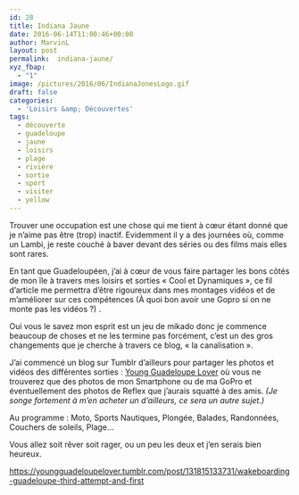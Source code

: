 ```yaml
---
id: 28
title: Indiana Jaune
date: 2016-06-14T11:00:46+00:00
author: MarvinL
layout: post
permalink:  indiana-jaune/
xyz_fbap:
  - "1"
image: /pictures/2016/06/IndianaJonesLogo.gif
draft: false
categories:
  - 'Loisirs &amp; Découvertes'
tags:
  - découverte
  - guadeloupe
  - jaune
  - loisirs
  - plage
  - rivière
  - sortie
  - sport
  - visiter
  - yellow
---
```

Trouver une occupation est une chose qui me tient à cœur étant donné que je n’aime pas être (trop) inactif. Evidemment il y a des journées où, comme un Lambi, je reste couché à baver devant des séries ou des films mais elles sont rares.
  
En tant que Guadeloupéen, j’ai à cœur de vous faire partager les bons côtés de mon île à travers mes loisirs et sorties « Cool et Dynamiques », ce fil d’article me permettra d’être rigoureux dans mes montages vidéos et de m’améliorer sur ces compétences (À quoi bon avoir une Gopro si on ne monte pas les vidéos ?) .

Oui vous le savez mon esprit est un jeu de mikado donc je commence beaucoup de choses et ne les termine pas forcément, c’est un des gros changements que je cherche à travers ce blog, « la canalisation ».
  
J’ai commencé un blog sur Tumblr d’ailleurs pour partager les photos et vidéos des différentes sorties : <a href="https://youngGuadeloupeLover.tumblr.com" target="_blank">Young Guadeloupe Lover</a> où vous ne trouverez que des photos de mon Smartphone ou de ma GoPro et éventuellement des photos de Reflex que j’aurais squatté à des amis. _(Je songe fortement à m’en acheter un d’ailleurs, ce sera un autre sujet.)_
  
Au programme : Moto, Sports Nautiques, Plongée, Balades, Randonnées, Couchers de soleils, Plage…

Vous allez soit rêver soit rager, ou un peu les deux et j’en serais bien heureux.

<div class="tumblr-post" data-href="https://embed.tumblr.com/embed/post/OqHUuF2Gxwhpqvh50R_teQ/131815133731" data-did="6b4cb40f6dec5331f77924c653fe4f01292ad457"  >
  <a href="https://youngguadeloupelover.tumblr.com/post/131815133731/wakeboarding-guadeloupe-third-attempt-and-first">https://youngguadeloupelover.tumblr.com/post/131815133731/wakeboarding-guadeloupe-third-attempt-and-first</a>
</div>

